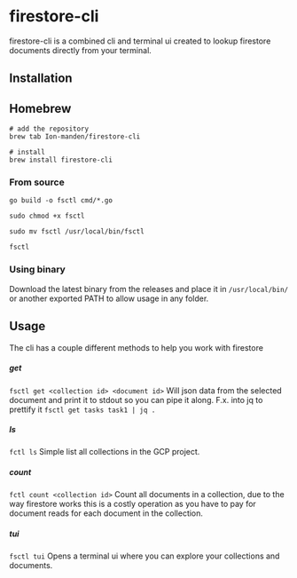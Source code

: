 # firestore-cli

firestore-cli is a combined cli and terminal ui created to lookup firestore documents directly from your terminal.

## Installation

## Homebrew
```
# add the repository
brew tab Ion-manden/firestore-cli

# install
brew install firestore-cli
```
### From source
```
go build -o fsctl cmd/*.go 

sudo chmod +x fsctl

sudo mv fsctl /usr/local/bin/fsctl

fsctl
```

### Using binary
Download the latest binary from the releases and place it in `/usr/local/bin/` or another exported PATH to allow usage in any folder.


## Usage
The cli has a couple different methods to help you work with firestore

##### get
`fsctl get <collection id> <document id>`
Will json data from the selected document and print it to stdout so you can pipe it along.
F.x. into jq to prettify it
`fsctl get tasks task1 | jq .`

##### ls
`fctl ls`
Simple list all collections in the GCP project.

##### count
`fctl count <collection id>`
Count all documents in a collection, due to the way firestore works this is a costly operation as you have to pay for document reads for each document in the collection.


##### tui
`fsctl tui`
Opens a terminal ui where you can explore your collections and documents.
